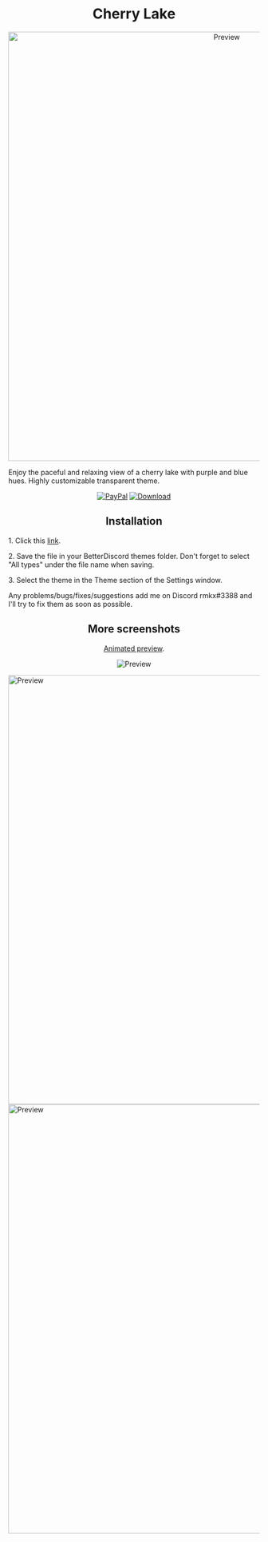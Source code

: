 <h1 align="center">Cherry Lake</h1>
<p align="center">
  <img alt="Preview" width="860" alt="preview" src="https://i.imgur.com/RH7SiIr.png">
<p align="center">
<p>Enjoy the paceful and relaxing view of a cherry lake with purple and blue hues. Highly customizable transparent theme.</p>
<p align="center">
  <a href="https://bit.ly/3fnzq1Z"> <img alt="PayPal" src="https://img.shields.io/badge/Donate-grey?style=plastic&logo=paypal&"></a>
  <a href="https://github.com/rmkx/rmkx.github.io/releases/download/v1.0-beta/CherryLake.theme.css"> <img alt="Download" src="https://img.shields.io/badge/Download-yellowgreen?style=plastic&logo=github"></a></p>

<h2 align="center">Installation</h2>
<p>1. Click this <a href="https://github.com/rmkx/rmkx.github.io/releases/download/v1.0-beta/CherryLake.theme.css">link</a>.</p>
<p>2. Save the file in your BetterDiscord themes folder. Don't forget to select "All types" under the file name when saving.</p>
<p>3. Select the theme in the Theme section of the Settings window.</p>
<p>Any problems/bugs/fixes/suggestions add me on Discord rmkx#3388 and I'll try to fix them as soon as possible.</p>

<h2 align="center">More screenshots</h2>
<p align="center">
  <p align="center"><a href="https://i.imgur.com/2my7LsR.gif">Animated preview</a>.</p>
  <p align="center"><img alt="Preview" alt="preview" src="https://i.imgur.com/8AKpUyh.png"></p>
  <img alt="Preview" width="860" alt="preview" src="https://i.imgur.com/cK32ylg.png">
  <img alt="Preview" width="860" alt="preview" src="https://i.imgur.com/koQdG3W.png">
<p align="center">
